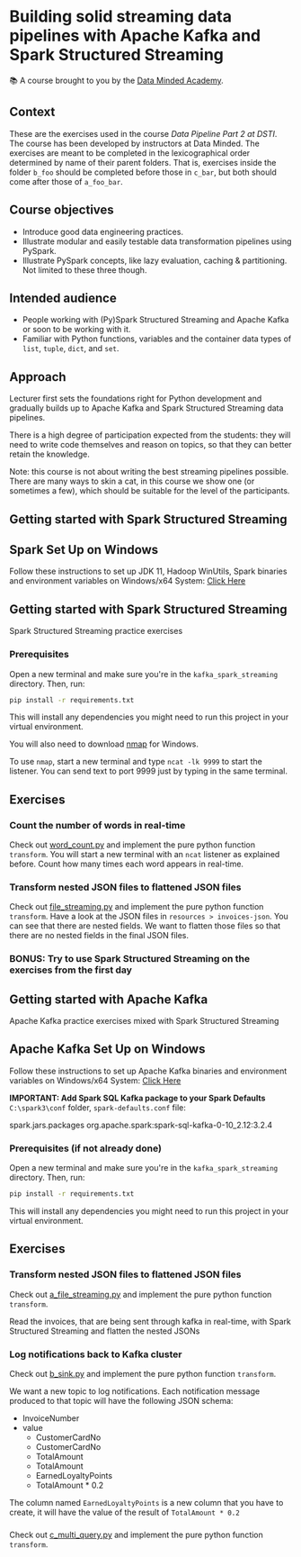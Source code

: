 # Building solid streaming data pipelines with Apache Kafka and Spark Structured Streaming

📚 A course brought to you by the [Data Minded Academy].

## Context

These are the exercises used in the course *Data Pipeline Part 2 at DSTI*.  
The course has been developed by instructors at Data Minded. The
exercises are meant to be completed in the lexicographical order determined by
name of their parent folders. That is, exercises inside the folder `b_foo`
should be completed before those in `c_bar`, but both should come after those
of `a_foo_bar`.

## Course objectives

- Introduce good data engineering practices.
- Illustrate modular and easily testable data transformation pipelines using
  PySpark.
- Illustrate PySpark concepts, like lazy evaluation, caching & partitioning.
  Not limited to these three though.

## Intended audience

- People working with (Py)Spark Structured Streaming and Apache Kafka or soon to be working with it.
- Familiar with Python functions, variables and the container data types of
  `list`, `tuple`, `dict`, and `set`.

## Approach

Lecturer first sets the foundations right for Python development and
gradually builds up to Apache Kafka and Spark Structured Streaming data pipelines.

There is a high degree of participation expected from the students: they
will need to write code themselves and reason on topics, so that they can
better retain the knowledge.

Note: this course is not about writing the best streaming pipelines possible. There are
many ways to skin a cat, in this course we show one (or sometimes a few), which
should be suitable for the level of the participants.

## Getting started with Spark Structured Streaming

## Spark Set Up on Windows
Follow these instructions to set up JDK 11, Hadoop WinUtils, Spark binaries and environment 
variables on Windows/x64 System: [Click Here](https://app.tango.us/app/workflow/Setting-up-JDK--Hadoop-WinUtils--Spark-binaries-and-environment-variables-on-Windows-x64-System-ce23bd438117424c87009b2ac1fc82bd) 


## Getting started with Spark Structured Streaming 

Spark Structured Streaming practice exercises

### Prerequisites
Open a new terminal and make sure you're in the `kafka_spark_streaming` directory. Then, run:

```bash
pip install -r requirements.txt
```

This will install any dependencies you might need to run this project in your virtual environment.

You will also need to download [nmap](https://nmap.org/download.html) for Windows.

To use `nmap`, start a new terminal and type `ncat -lk 9999` to start the listener. 
You can send text to port 9999 just by typing in the same terminal.


## Exercises

### Count the number of words in real-time
Check out [word_count.py](exercises/a_spark_streaming_socket_source/word_count.py) and implement the pure
python function `transform`.
You will start a new terminal with an `ncat` listener as explained before. 
Count how many times each word appears in real-time.

### Transform nested JSON files to flattened JSON files
Check out [file_streaming.py](exercises/b_spark_streaming_file_source/file_streaming.py) and implement the pure
python function `transform`.
Have a look at the JSON files in `resources > invoices-json`.
You can see that there are nested fields. We want to flatten those files so that there are no 
nested fields in the final JSON files.

### BONUS: Try to use Spark Structured Streaming on the exercises from the first day


## Getting started with Apache Kafka

Apache Kafka practice exercises mixed with Spark Structured Streaming

## Apache Kafka Set Up on Windows
Follow these instructions to set up Apache Kafka binaries and environment 
variables on Windows/x64 System: [Click Here](https://app.tango.us/app/workflow/Download-and-Configure-Apache-Kafka-on-Windows-x64-System-474eb2506acd494ebd5c94686ea610c2) 

**IMPORTANT: Add Spark SQL Kafka package to your Spark Defaults** `C:\spark3\conf` folder, `spark-defaults.conf` file:

spark.jars.packages                org.apache.spark:spark-sql-kafka-0-10_2.12:3.2.4


### Prerequisites (if not already done)
Open a new terminal and make sure you're in the `kafka_spark_streaming` directory. Then, run:

```bash
pip install -r requirements.txt
```

This will install any dependencies you might need to run this project in your virtual environment.


## Exercises

### Transform nested JSON files to flattened JSON files
Check out [a_file_streaming.py](exercises/c_spark_streaming_kafka_source/a_file_streaming.py) and implement the pure
python function `transform`.

Read the invoices, that are being sent through kafka in real-time, with Spark Structured Streaming and flatten the nested JSONs


### Log notifications back to Kafka cluster
Check out [b_sink.py](exercises/c_spark_streaming_kafka_source/b_sink.py) and implement the pure
python function `transform`.

We want a new topic to log notifications. Each notification message produced to that topic will have the following JSON schema:
- InvoiceNumber
- value
  - CustomerCardNo 
  - CustomerCardNo 
  - TotalAmount 
  - TotalAmount
  - EarnedLoyaltyPoints
  - TotalAmount * 0.2

The  column named `EarnedLoyaltyPoints` is a new column that you have to create, it will have the value of the result of `TotalAmount * 0.2`

### 
Check out [c_multi_query.py](exercises/c_spark_streaming_kafka_source/c_multi_query.py) and implement the pure
python function `transform`.


[Data Minded Academy]: https://www.dataminded.academy/
